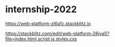 # internship-2022
https://web-platform-zl6a1c.stackblitz.io

https://stackblitz.com/edit/web-platform-26iya5?file=index.html,script.js,styles.css






